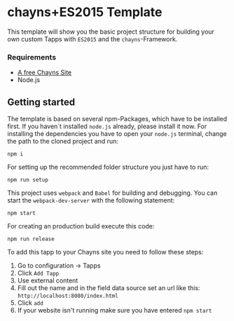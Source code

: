 # chayns+ES2015 Template

This template will show you the basic project structure for building your own custom Tapps with `ES2015` and the `chayns`-Framework.

### Requirements

* [A free Chayns Site](https://chayns.tobit.software/)
* Node.js

## Getting started

The template is based on several npm-Packages, which have to be installed first. If you haven´t installed `node.js` already, please install it now.
For installing the dependencies you have to open your `node.js` terminal, change the path to the cloned project and run:

```
npm i
```

For setting up the recommended folder structure you just have to run:

```
npm run setup
```

This project uses `webpack` and `Babel` for building and debugging. You can start the `webpack-dev-server` with the following statement:

```
npm start
```

For creating an production build execute this code:

```
npm run release
```

To add this tapp to your Chayns site you need to follow these steps:

1. Go to configuration -> Tapps
2. Click ```Add Tapp```
3. Use external content
4. Fill out the name and in the field data source set an url like this: ```http://localhost:8080/index.html```
5. Click ```add```
6. If your website isn't running make sure you have entered ```npm start```
